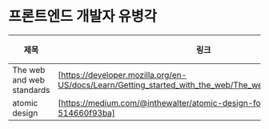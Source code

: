 # 프론트엔드 개발자 유병각 

|제목|링크|비고|
|---|---|---|
|The web and web standards|[https://developer.mozilla.org/en-US/docs/Learn/Getting_started_with_the_web/The_web_and_web_standards]||
|atomic design|[https://medium.com/@inthewalter/atomic-design-for-react-514660f93ba]||

